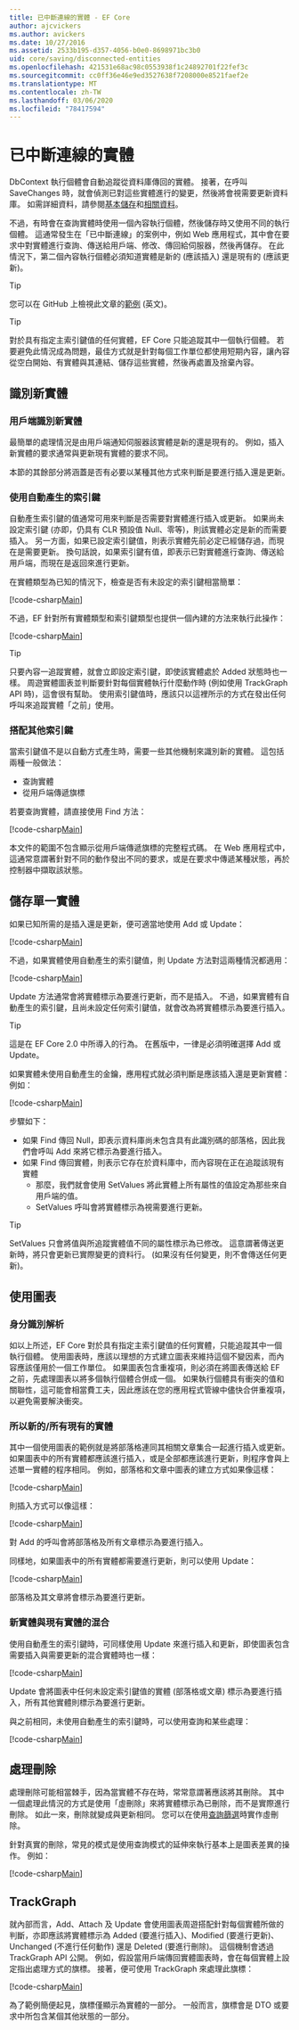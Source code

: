 ```yaml
---
title: 已中斷連線的實體 - EF Core
author: ajcvickers
ms.author: avickers
ms.date: 10/27/2016
ms.assetid: 2533b195-d357-4056-b0e0-8698971bc3b0
uid: core/saving/disconnected-entities
ms.openlocfilehash: 421531e68ac98c0553938f1c24892701f22fef3c
ms.sourcegitcommit: cc0ff36e46e9ed3527638f7208000e8521faef2e
ms.translationtype: MT
ms.contentlocale: zh-TW
ms.lasthandoff: 03/06/2020
ms.locfileid: "78417594"
---
```

# <a name="disconnected-entities"></a>已中斷連線的實體

DbContext 執行個體會自動追蹤從資料庫傳回的實體。 接著，在呼叫 SaveChanges 時，就會偵測已對這些實體進行的變更，然後將會視需要更新資料庫。 如需詳細資料，請參閱[基本儲存](basic.md)和[相關資料](related-data.md)。

不過，有時會在查詢實體時使用一個內容執行個體，然後儲存時又使用不同的執行個體。 這通常發生在「已中斷連線」的案例中，例如 Web 應用程式，其中會在要求中對實體進行查詢、傳送給用戶端、修改、傳回給伺服器，然後再儲存。 在此情況下，第二個內容執行個體必須知道實體是新的 (應該插入) 還是現有的 (應該更新)。

<!-- markdownlint-disable MD028 -->
> [!TIP]
> 您可以在 GitHub 上檢視此文章的[範例](https://github.com/dotnet/EntityFramework.Docs/tree/master/samples/core/Saving/Disconnected/) \(英文\)。

> [!TIP]
> 對於具有指定主索引鍵值的任何實體，EF Core 只能追蹤其中一個執行個體。 若要避免此情況成為問題，最佳方式就是針對每個工作單位都使用短期內容，讓內容從空白開始、有實體與其連結、儲存這些實體，然後再處置及捨棄內容。
<!-- markdownlint-enable MD028 -->

## <a name="identifying-new-entities"></a>識別新實體

### <a name="client-identifies-new-entities"></a>用戶端識別新實體

最簡單的處理情況是由用戶端通知伺服器該實體是新的還是現有的。 例如，插入新實體的要求通常與更新現有實體的要求不同。

本節的其餘部分將涵蓋是否有必要以某種其他方式來判斷是要進行插入還是更新。

### <a name="with-auto-generated-keys"></a>使用自動產生的索引鍵

自動產生索引鍵的值通常可用來判斷是否需要對實體進行插入或更新。 如果尚未設定索引鍵 (亦即，仍具有 CLR 預設值 Null、零等)，則該實體必定是新的而需要插入。 另一方面，如果已設定索引鍵值，則表示實體先前必定已經儲存過，而現在是需要更新。 換句話說，如果索引鍵有值，即表示已對實體進行查詢、傳送給用戶端，而現在是返回來進行更新。

在實體類型為已知的情況下，檢查是否有未設定的索引鍵相當簡單：

[!code-csharp[Main](../../../samples/core/Saving/Disconnected/Sample.cs#IsItNewSimple)]

不過，EF 針對所有實體類型和索引鍵類型也提供一個內建的方法來執行此操作：

[!code-csharp[Main](../../../samples/core/Saving/Disconnected/Sample.cs#IsItNewGeneral)]

> [!TIP]  
> 只要內容一追蹤實體，就會立即設定索引鍵，即使該實體處於 Added 狀態時也一樣。 周遊實體圖表並判斷要針對每個實體執行什麼動作時 (例如使用 TrackGraph API 時)，這會很有幫助。 使用索引鍵值時，應該只以這裡所示的方式在發出任何呼叫來追蹤實體「之前」使用。

### <a name="with-other-keys"></a>搭配其他索引鍵

當索引鍵值不是以自動方式產生時，需要一些其他機制來識別新的實體。 這包括兩種一般做法：

* 查詢實體
* 從用戶端傳遞旗標

若要查詢實體，請直接使用 Find 方法：

[!code-csharp[Main](../../../samples/core/Saving/Disconnected/Sample.cs#IsItNewQuery)]

本文件的範圍不包含顯示從用戶端傳遞旗標的完整程式碼。 在 Web 應用程式中，這通常意謂著針對不同的動作發出不同的要求，或是在要求中傳遞某種狀態，再於控制器中擷取該狀態。

## <a name="saving-single-entities"></a>儲存單一實體

如果已知所需的是插入還是更新，便可適當地使用 Add 或 Update：

[!code-csharp[Main](../../../samples/core/Saving/Disconnected/Sample.cs#InsertAndUpdateSingleEntity)]

不過，如果實體使用自動產生的索引鍵值，則 Update 方法對這兩種情況都適用：

[!code-csharp[Main](../../../samples/core/Saving/Disconnected/Sample.cs#InsertOrUpdateSingleEntity)]

Update 方法通常會將實體標示為要進行更新，而不是插入。 不過，如果實體有自動產生的索引鍵，且尚未設定任何索引鍵值，就會改為將實體標示為要進行插入。

> [!TIP]  
> 這是在 EF Core 2.0 中所導入的行為。 在舊版中，一律是必須明確選擇 Add 或 Update。

如果實體未使用自動產生的金鑰，應用程式就必須判斷是應該插入還是更新實體：例如：

[!code-csharp[Main](../../../samples/core/Saving/Disconnected/Sample.cs#InsertOrUpdateSingleEntityWithFind)]

步驟如下：

* 如果 Find 傳回 Null，即表示資料庫尚未包含具有此識別碼的部落格，因此我們會呼叫 Add 來將它標示為要進行插入。
* 如果 Find 傳回實體，則表示它存在於資料庫中，而內容現在正在追蹤該現有實體
  * 那麼，我們就會使用 SetValues 將此實體上所有屬性的值設定為那些來自用戶端的值。
  * SetValues 呼叫會將實體標示為視需要進行更新。

> [!TIP]  
> SetValues 只會將值與所追蹤實體值不同的屬性標示為已修改。 這意謂著傳送更新時，將只會更新已實際變更的資料行。 (如果沒有任何變更，則不會傳送任何更新)。

## <a name="working-with-graphs"></a>使用圖表

### <a name="identity-resolution"></a>身分識別解析

如以上所述，EF Core 對於具有指定主索引鍵值的任何實體，只能追蹤其中一個執行個體。 使用圖表時，應該以理想的方式建立圖表來維持這個不變因素，而內容應該僅用於一個工作單位。 如果圖表包含重複項，則必須在將圖表傳送給 EF 之前，先處理圖表以將多個執行個體合併成一個。 如果執行個體具有衝突的值和關聯性，這可能會相當費工夫，因此應該在您的應用程式管線中儘快合併重複項，以避免需要解決衝突。

### <a name="all-newall-existing-entities"></a>所以新的/所有現有的實體

其中一個使用圖表的範例就是將部落格連同其相關文章集合一起進行插入或更新。 如果圖表中的所有實體都應該進行插入，或是全部都應該進行更新，則程序會與上述單一實體的程序相同。 例如，部落格和文章中圖表的建立方式如果像這樣：

[!code-csharp[Main](../../../samples/core/Saving/Disconnected/Sample.cs#CreateBlogAndPosts)]

則插入方式可以像這樣：

[!code-csharp[Main](../../../samples/core/Saving/Disconnected/Sample.cs#InsertGraph)]

對 Add 的呼叫會將部落格及所有文章標示為要進行插入。

同樣地，如果圖表中的所有實體都需要進行更新，則可以使用 Update：

[!code-csharp[Main](../../../samples/core/Saving/Disconnected/Sample.cs#UpdateGraph)]

部落格及其文章將會標示為要進行更新。

### <a name="mix-of-new-and-existing-entities"></a>新實體與現有實體的混合

使用自動產生的索引鍵時，可同樣使用 Update 來進行插入和更新，即使圖表包含需要插入與需要更新的混合實體時也一樣：

[!code-csharp[Main](../../../samples/core/Saving/Disconnected/Sample.cs#InsertOrUpdateGraph)]

Update 會將圖表中任何未設定索引鍵值的實體 (部落格或文章) 標示為要進行插入，所有其他實體則標示為要進行更新。

與之前相同，未使用自動產生的索引鍵時，可以使用查詢和某些處理：

[!code-csharp[Main](../../../samples/core/Saving/Disconnected/Sample.cs#InsertOrUpdateGraphWithFind)]

## <a name="handling-deletes"></a>處理刪除

處理刪除可能相當棘手，因為當實體不存在時，常常意謂著應該將其刪除。 其中一個處理此情況的方式是使用「虛刪除」來將實體標示為已刪除，而不是實際進行刪除。 如此一來，刪除就變成與更新相同。 您可以在使用[查詢篩選](xref:core/querying/filters)時實作虛刪除。

針對真實的刪除，常見的模式是使用查詢模式的延伸來執行基本上是圖表差異的操作。 例如：

[!code-csharp[Main](../../../samples/core/Saving/Disconnected/Sample.cs#InsertUpdateOrDeleteGraphWithFind)]

## <a name="trackgraph"></a>TrackGraph

就內部而言，Add、Attach 及 Update 會使用圖表周遊搭配針對每個實體所做的判斷，亦即應該將實體標示為 Added (要進行插入)、Modified (要進行更新)、Unchanged (不進行任何動作) 還是 Deleted (要進行刪除)。 這個機制會透過 TrackGraph API 公開。 例如，假設當用戶端傳回實體圖表時，會在每個實體上設定指出處理方式的旗標。 接著，便可使用 TrackGraph 來處理此旗標：

[!code-csharp[Main](../../../samples/core/Saving/Disconnected/Sample.cs#TrackGraph)]

為了範例簡便起見，旗標僅顯示為實體的一部分。 一般而言，旗標會是 DTO 或要求中所包含某個其他狀態的一部分。
